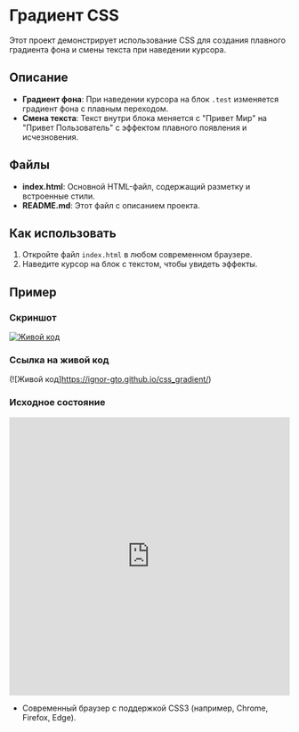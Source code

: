 # Градиент CSS

Этот проект демонстрирует использование CSS для создания плавного градиента фона и смены текста при наведении курсора.

## Описание

- **Градиент фона**: При наведении курсора на блок `.test` изменяется градиент фона с плавным переходом.
- **Смена текста**: Текст внутри блока меняется с "Привет Мир" на "Привет Пользователь" с эффектом плавного появления и исчезновения.

## Файлы

- **index.html**: Основной HTML-файл, содержащий разметку и встроенные стили.
- **README.md**: Этот файл с описанием проекта.

## Как использовать

1. Откройте файл `index.html` в любом современном браузере.
2. Наведите курсор на блок с текстом, чтобы увидеть эффекты.

## Пример

### Скриншот
[![Живой код](https://ignor-gto.github.io/css_gradient/preview.png)](https://ignor-gto.github.io/css_gradient/)


### Ссылка на живой код
(![Живой код]https://ignor-gto.github.io/css_gradient/)


### Исходное состояние
<iframe src="https://ignor-gto.github.io/css_gradient/" width="100%" height="500" style="border:none;"></iframe>

- Современный браузер с поддержкой CSS3 (например, Chrome, Firefox, Edge).


